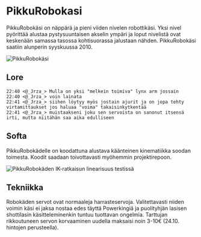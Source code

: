 # PikkuRobokasi
PikkuRobokäsi on näppärä ja pieni viiden nivelen robottikäsi. Yksi nivel pyörittää alustaa pystysuuntaisen akselin ympäri ja loput nivelistä ovat keskenään samassa tasossa kohtisuorassa jalustaan nähden. PikkuRobokäsi saatiin alunperin syyskuussa 2010.

![PikkuRobokäsi](https://github.com/saatokerho/PikkuRobokasi/blob/master/photos/Robottikasi1.jpg)

## Lore
```
22:40 <@_Jrza_> Mulla on yksi "melkein toimiva" lynx arm jossain
22:40 <@_Jrza_> voin lainata
22:41 <@_Jrza_> siihen löytyy myös jostain ajurit ja on jopa tehty virtamittaukset jos haluaa "voima" takaisinkytkentää
22:41 <@_Jrza_> muistaakseni joku sen servoista on sanonut itsensä irti, mutta niitähän saa aika edulliseen
```

## Softa
PikkuRobokädelle on koodattuna alustava käänteinen kinematiikka soodan toimesta. Koodit saadaan toivottavasti myöhemmin projektirepoon.

![PikkuRobokäden IK-ratkaisun linearisuus testissä](https://github.com/saatokerho/PikkuRobokasi/blob/master/photos/PikkuRobokaden_IK-ratkaisun_linearisuus_testissa.jpg)

## Tekniikka
Robokäden servot ovat normaaleja harrasteservoja. Valitettavasti niiden voimin käsi ei jaksa nostaa edes täyttä Powerkingiä ja puolityhjän lasisen shottilasin käsitteleminenkin tuntuu tuottavan ongelmia. Tarttujan rikkoutuneen servon korvaaminen uudella maksaisi noin 3-10€ (24.10. hintojen perusteella).
